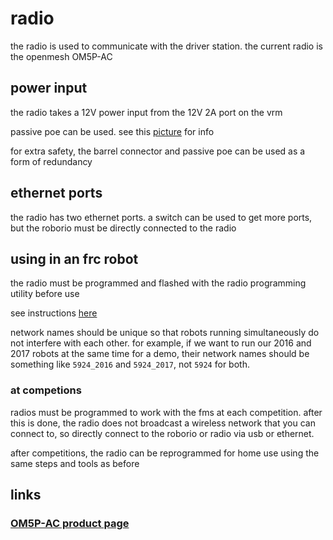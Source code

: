 # radio

the radio is used to communicate with the driver station. the current radio is the openmesh OM5P-AC

## power input

the radio takes a 12V power input from the 12V 2A port on the vrm

passive poe can be used. see this [picture](https://www.chiefdelphi.com/forums/showthread.php?t=154848) for info

for extra safety, the barrel connector and passive poe can be used as a form of redundancy

## ethernet ports

the radio has two ethernet ports. a switch can be used to get more ports, but the roborio must be directly connected to the radio

## using in an frc robot

the radio must be programmed and flashed with the radio programming utility before use

see instructions [here](https://wpilib.screenstepslive.com/s/4485/m/13503/l/144986-programming-your-radio-for-home-use) 

network names should be unique so that robots running simultaneously do not interfere with each other. for example, if we want to run our 2016 and 2017 robots at the same time for a demo, their network names should be something like `5924_2016` and `5924_2017`, not `5924` for both.

### at competions

radios must be programmed to work with the fms at each competition. after this is done, the radio does not broadcast a wireless network that you can connect to, so directly connect to the roborio or radio via usb or ethernet.

after competitions, the radio can be reprogrammed for home use using the same steps and tools as before

## links

### [OM5P-AC product page](http://www.open-mesh.com/products/access-points/grp-om5p-ac-cloud-access-point.html)